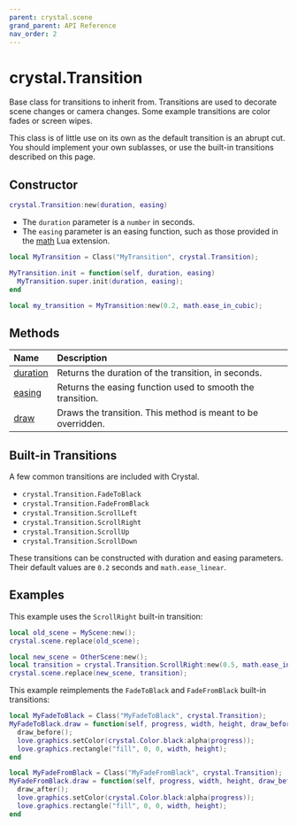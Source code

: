 ```yaml
---
parent: crystal.scene
grand_parent: API Reference
nav_order: 2
---
```


# crystal.Transition

Base class for transitions to inherit from. Transitions are used to decorate scene changes or camera changes. Some example transitions are color fades or screen wipes.

This class is of little use on its own as the default transition is an abrupt cut. You should implement your own sublasses, or use the built-in transitions described on this page.

## Constructor

```lua
crystal.Transition:new(duration, easing)
```

- The `duration` parameter is a `number` in seconds.
- The `easing` parameter is an easing function, such as those provided in the [math](/crystal/extensions/math) Lua extension.

```lua
local MyTransition = Class("MyTransition", crystal.Transition);

MyTransition.init = function(self, duration, easing)
  MyTransition.super.init(duration, easing);
end

local my_transition = MyTransition:new(0.2, math.ease_in_cubic);
```

## Methods

| Name                            | Description                                                  |
| :------------------------------ | :----------------------------------------------------------- |
| [duration](transition_duration) | Returns the duration of the transition, in seconds.          |
| [easing](transition_easing)     | Returns the easing function used to smooth the transition.   |
| [draw](transition_draw)         | Draws the transition. This method is meant to be overridden. |

## Built-in Transitions

A few common transitions are included with Crystal.

- `crystal.Transition.FadeToBlack`
- `crystal.Transition.FadeFromBlack`
- `crystal.Transition.ScrollLeft`
- `crystal.Transition.ScrollRight`
- `crystal.Transition.ScrollUp`
- `crystal.Transition.ScrollDown`

These transitions can be constructed with duration and easing parameters. Their default values are `0.2` seconds and `math.ease_linear`.

## Examples

This example uses the `ScrollRight` built-in transition:

```lua
local old_scene = MyScene:new();
crystal.scene.replace(old_scene);

local new_scene = OtherScene:new();
local transition = crystal.Transition.ScrollRight:new(0.5, math.ease_in_out_cubic);
crystal.scene.replace(new_scene, transition);
```

This example reimplements the `FadeToBlack` and `FadeFromBlack` built-in transitions:

```lua
local MyFadeToBlack = Class("MyFadeToBlack", crystal.Transition);
MyFadeToBlack.draw = function(self, progress, width, height, draw_before, draw_after)
  draw_before();
  love.graphics.setColor(crystal.Color.black:alpha(progress));
  love.graphics.rectangle("fill", 0, 0, width, height);
end

local MyFadeFromBlack = Class("MyFadeFromBlack", crystal.Transition);
MyFadeFromBlack.draw = function(self, progress, width, height, draw_before, draw_after)
  draw_after();
  love.graphics.setColor(crystal.Color.black:alpha(progress));
  love.graphics.rectangle("fill", 0, 0, width, height);
end
```
